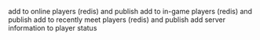 add to online players (redis) and publish
add to in-game players (redis) and publish
add to recently meet players (redis) and publish
add server information to player status